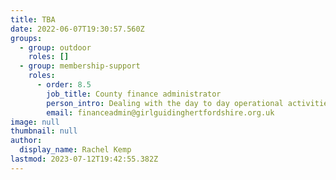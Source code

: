 ```yaml
---
title: TBA
date: 2022-06-07T19:30:57.560Z
groups:
  - group: outdoor
    roles: []
  - group: membership-support
    roles:
      - order: 8.5
        job_title: County finance administrator
        person_intro: Dealing with the day to day operational activities, including recording expenses and invoices, creating payment requests and supporting budget holders.
        email: financeadmin@girlguidinghertfordshire.org.uk
image: null
thumbnail: null
author:
  display_name: Rachel Kemp
lastmod: 2023-07-12T19:42:55.382Z
---
```

